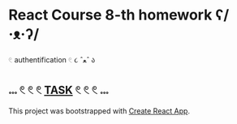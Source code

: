 # React Course 8-th homework ʕ/　·ᴥ·ʔ/

𓏲 authentification 𓏲 ૮ ˆﻌˆ ა

## 𓏧 𓏲 𓏲 𓏲 [TASK](https://github.com/goitacademy/react-homework/blob/master/homework-08/README.md) 𓏲 𓏲 𓏲 𓏧

This project was bootstrapped with [Create React App](https://github.com/facebook/create-react-app).
